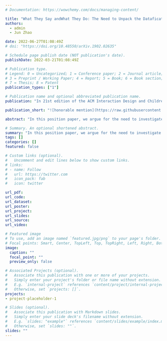 ```yaml
---
# Documentation: https://wowchemy.com/docs/managing-content/

title: "What They Say andWhat They Do: The Need to Unpack the Datafication Practices in Children’s Recommendations"
authors: 
  - admin
  - Jun Zhao

date: 2022-06-27T01:08:49Z
# doi: "https://doi.org/10.48550/arXiv.1902.02635"

# Schedule page publish date (NOT publication's date).
publishDate: 2022-03-21T01:08:49Z

# Publication type.
# Legend: 0 = Uncategorized; 1 = Conference paper; 2 = Journal article;
# 3 = Preprint / Working Paper; 4 = Report; 5 = Book; 6 = Book section;
# 7 = Thesis; 8 = Patent
publication_types: ["1"]

# Publication name and optional abbreviated publication name.
publication: "In 21st edition of the ACM Interaction Design and Children (IDC) Conference, Workshop: 6th KidRec Workshop: Information Retrieval Systems for Children in the COVID-19 Era (KidRec)"

publication_short: "![honorable mention](https://raw.githubusercontent.com/tiffanygewang/tiffany.ge.wang/master/assets/media/newline.png) In IDC'22 Workshop"

abstract: "In this position paper, we argue for the need to investigate and unpack how social media platforms conduct datafication practices, especially for children. As a starting point, we reviewed and analysed on what statements were made in their data policies regarding their collection and use of data. We outlined an agenda to support research addressing if and how their statements align with things done in practice, and future research addressing the phenomena."

# Summary. An optional shortened abstract.
summary: "In this position paper, we argue for the need to investigate and unpack how social media platforms conduct datafication practices, especially for children. As a starting point, we reviewed and analysed on what statements were made in their data policies regarding their collection and use of data. We outlined an agenda to support research addressing if and how their statements align with things done in practice, and future research addressing the phenomena."
tags: []
categories: []
featured: false

# Custom links (optional).
#   Uncomment and edit lines below to show custom links.
# links:
# - name: Follow
#   url: https://twitter.com
#   icon_pack: fab
#   icon: twitter

url_pdf:
url_code:
url_dataset:
url_poster:
url_project:
url_slides:
url_source:
url_video:

# Featured image
# To use, add an image named `featured.jpg/png` to your page's folder. 
# Focal points: Smart, Center, TopLeft, Top, TopRight, Left, Right, BottomLeft, Bottom, BottomRight.
image:
  caption: ""
  focal_point: ""
  preview_only: false

# Associated Projects (optional).
#   Associate this publication with one or more of your projects.
#   Simply enter your project's folder or file name without extension.
#   E.g. `internal-project` references `content/project/internal-project/index.md`.
#   Otherwise, set `projects: []`.
projects:
- project-placeholder-1

# Slides (optional).
#   Associate this publication with Markdown slides.
#   Simply enter your slide deck's filename without extension.
#   E.g. `slides: "example"` references `content/slides/example/index.md`.
#   Otherwise, set `slides: ""`.
slides: ""
---
```

